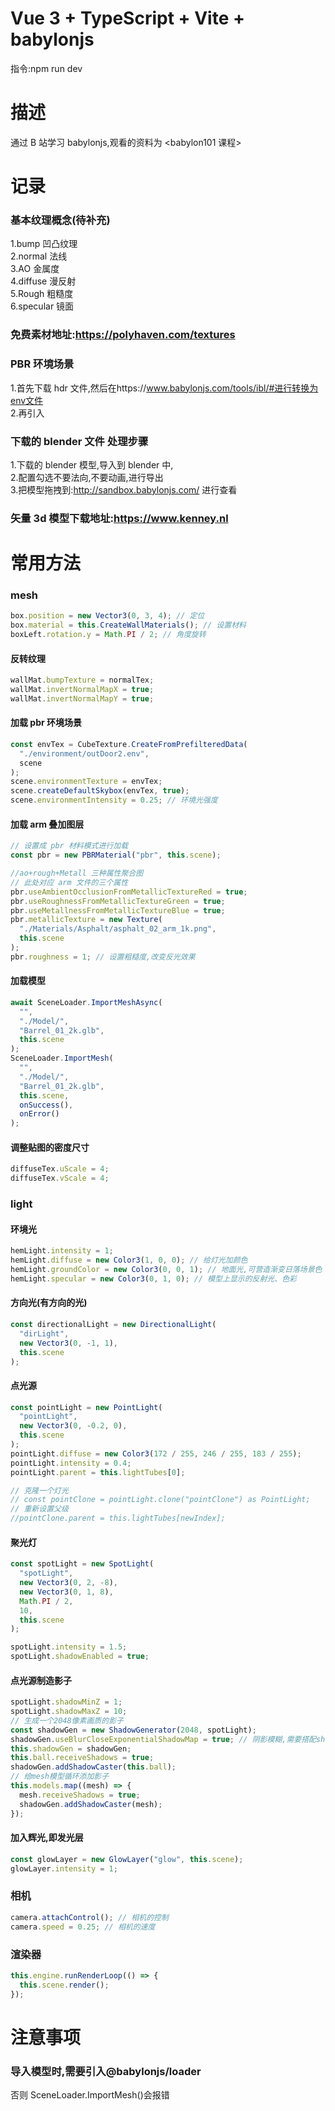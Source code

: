 # Vue 3 + TypeScript + Vite + babylonjs

指令:npm run dev

# 描述

通过 B 站学习 babylonjs,观看的资料为 <babylon101 课程>

# 记录

### 基本纹理概念(待补充)

1.bump 凹凸纹理  
2.normal 法线  
3.AO 金属度  
4.diffuse 漫反射  
5.Rough 粗糙度  
6.specular 镜面

### 免费素材地址:https://polyhaven.com/textures

### PBR 环境场景

1.首先下载 hdr 文件,然后在https://www.babylonjs.com/tools/ibl/#进行转换为env文件  
2.再引入

### 下载的 blender 文件 处理步骤

1.下载的 blender 模型,导入到 blender 中,  
2.配置勾选不要法向,不要动画,进行导出  
3.把模型拖拽到:http://sandbox.babylonjs.com/ 进行查看

### 矢量 3d 模型下载地址:https://www.kenney.nl

# 常用方法

### mesh

```js
box.position = new Vector3(0, 3, 4); // 定位
box.material = this.CreateWallMaterials(); // 设置材料
boxLeft.rotation.y = Math.PI / 2; // 角度旋转
```

#### 反转纹理

```js
wallMat.bumpTexture = normalTex;
wallMat.invertNormalMapX = true;
wallMat.invertNormalMapY = true;
```

#### 加载 pbr 环境场景

```js
const envTex = CubeTexture.CreateFromPrefilteredData(
  "./environment/outDoor2.env",
  scene
);
scene.environmentTexture = envTex;
scene.createDefaultSkybox(envTex, true);
scene.environmentIntensity = 0.25; // 环境光强度
```

#### 加载 arm 叠加图层

```js
// 设置成 pbr 材料模式进行加载
const pbr = new PBRMaterial("pbr", this.scene);

//ao+rough+Metall 三种属性聚合图
// 此处对应 arm 文件的三个属性
pbr.useAmbientOcclusionFromMetallicTextureRed = true;
pbr.useRoughnessFromMetallicTextureGreen = true;
pbr.useMetallnessFromMetallicTextureBlue = true;
pbr.metallicTexture = new Texture(
  "./Materials/Asphalt/asphalt_02_arm_1k.png",
  this.scene
);
pbr.roughness = 1; // 设置粗糙度,改变反光效果
```

#### 加载模型

```js
await SceneLoader.ImportMeshAsync(
  "",
  "./Model/",
  "Barrel_01_2k.glb",
  this.scene
);
SceneLoader.ImportMesh(
  "",
  "./Model/",
  "Barrel_01_2k.glb",
  this.scene,
  onSuccess(),
  onError()
);
```

#### 调整贴图的密度尺寸

```js
diffuseTex.uScale = 4;
diffuseTex.vScale = 4;
```

### light

#### 环境光

```js
hemLight.intensity = 1;
hemLight.diffuse = new Color3(1, 0, 0); // 给灯光加颜色
hemLight.groundColor = new Color3(0, 0, 1); // 地面光,可营造渐变日落场景色
hemLight.specular = new Color3(0, 1, 0); // 模型上显示的反射光、色彩
```

#### 方向光(有方向的光)

```js
const directionalLight = new DirectionalLight(
  "dirLight",
  new Vector3(0, -1, 1),
  this.scene
);
```

#### 点光源

```js
const pointLight = new PointLight(
  "pointLight",
  new Vector3(0, -0.2, 0),
  this.scene
);
pointLight.diffuse = new Color3(172 / 255, 246 / 255, 183 / 255);
pointLight.intensity = 0.4;
pointLight.parent = this.lightTubes[0];

// 克隆一个灯光
// const pointClone = pointLight.clone("pointClone") as PointLight;
// 重新设置父级
//pointClone.parent = this.lightTubes[newIndex];
```

#### 聚光灯

```js
const spotLight = new SpotLight(
  "spotLight",
  new Vector3(0, 2, -8),
  new Vector3(0, 1, 8),
  Math.PI / 2,
  10,
  this.scene
);

spotLight.intensity = 1.5;
spotLight.shadowEnabled = true;
```

#### 点光源制造影子

```js
spotLight.shadowMinZ = 1;
spotLight.shadowMaxZ = 10;
// 生成一个2048像素画质的影子
const shadowGen = new ShadowGenerator(2048, spotLight);
shadowGen.useBlurCloseExponentialShadowMap = true; // 阴影模糊,需要搭配shadowMinZ来使用
this.shadowGen = shadowGen;
this.ball.receiveShadows = true;
shadowGen.addShadowCaster(this.ball);
// 给mesh模型循环添加影子
this.models.map((mesh) => {
  mesh.receiveShadows = true;
  shadowGen.addShadowCaster(mesh);
});
```

#### 加入辉光,即发光层

```js
const glowLayer = new GlowLayer("glow", this.scene);
glowLayer.intensity = 1;
```

### 相机

```js
camera.attachControl(); // 相机的控制
camera.speed = 0.25; // 相机的速度
```

### 渲染器

```js
this.engine.runRenderLoop(() => {
  this.scene.render();
});
```

# 注意事项

### 导入模型时,需要引入@babylonjs/loader

否则 SceneLoader.ImportMesh()会报错
